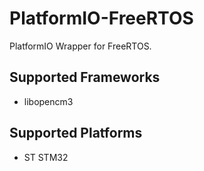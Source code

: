 # PlatformIO-FreeRTOS
PlatformIO Wrapper for FreeRTOS.

## Supported Frameworks
- libopencm3

## Supported Platforms
- ST STM32
